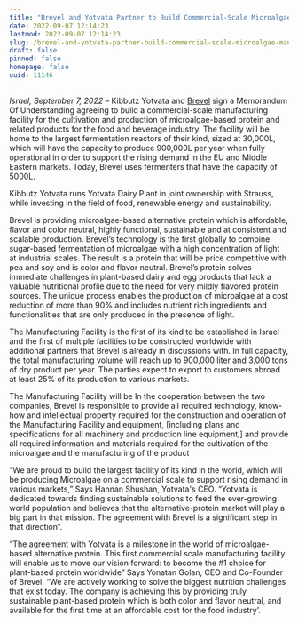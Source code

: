 ```yaml
---
title: "Brevel and Yotvata Partner to Build Commercial-Scale Microalgae Manufacturing Facility"
date: 2022-09-07 12:14:23
lastmod: 2022-09-07 12:14:23
slug: /brevel-and-yotvata-partner-build-commercial-scale-microalgae-manufacturing-facility
draft: false
pinned: false
homepage: false
uuid: 11146
---
```

<p><em>Israel, September 7, 2022 – </em>Kibbutz Yotvata and <a href="https://mailtrack.io/trace/link/a2de6f3cb591d2b7889b8a054786d706c3024c3d?url=https%3A%2F%2Fbrevel.co.il%2F&userId=8504106&signature=7ab89b883e5515d8">Brevel</a> sign a Memorandum Of Understanding agreeing to build a commercial-scale manufacturing facility for the cultivation and production of microalgae-based protein and related products for the food and beverage industry. The facility will be home to the largest fermentation reactors of their kind, sized at 30,000L, which will have the capacity to produce 900,000L per year when fully operational in order to support the rising demand in the EU and Middle Eastern markets. Today, Brevel uses fermenters that have the capacity of 5000L.</p>
<p>Kibbutz Yotvata runs Yotvata Dairy Plant in joint ownership with Strauss, while investing in the field of food, renewable energy and sustainability.</p>
<p>Brevel is providing microalgae-based alternative protein which is affordable, flavor and color neutral, highly functional, sustainable and at consistent and scalable production. Brevel’s technology is the first globally to combine sugar-based fermentation of microalgae with a high concentration of light at industrial scales. The result is a protein that will be price competitive with pea and soy and is color and flavor neutral. Brevel’s protein solves immediate challenges in plant-based dairy and egg products that lack a valuable nutritional profile due to the need for very mildly flavored protein sources. The unique process enables the production of microalgae at a cost reduction of more than 90% and includes nutrient rich ingredients and functionalities that are only produced in the presence of light. </p>
<p>The Manufacturing Facility is the first of its kind to be established in Israel and the first of multiple facilities to be constructed worldwide with additional partners that Brevel is already in discussions with. In full capacity, the total manufacturing volume will reach up to 900,000 liter and 3,000 tons of dry product per year. The parties expect to export to customers abroad at least 25% of its production to various markets. </p>
<p>The Manufacturing Facility will be In the cooperation between the two companies, Brevel is responsible to provide all required technology, know-how and intellectual property required for the construction and operation of the Manufacturing Facility and equipment, [including plans and specifications for all machinery and production line equipment,] and provide all required information and materials required for the cultivation of the microalgae and the manufacturing of the product</p>
<p>“We are proud to build the largest facility of its kind in the world, which will be producing Microalgae on a commercial scale to support rising demand in various markets,” Says Hannan Shushan, Yotvata's CEO. “Yotvata is dedicated towards finding sustainable solutions to feed the ever-growing world population and believes that the alternative-protein market will play a big part in that mission. The agreement with Brevel is a significant step in that direction”.</p>
<p>“The agreement with Yotvata is a milestone in the world of microalgae-based alternative protein. This first commercial scale manufacturing facility will enable us to move our vision forward: to become the #1 choice for plant-based protein worldwide” Says Yonatan Golan, CEO and Co-Founder of Brevel. “We are actively working to solve the biggest nutrition challenges that exist today. The company is achieving this by providing truly sustainable plant-based protein which is both color and flavor neutral, and available for the first time at an affordable cost for the food industry’.</p>
